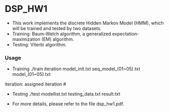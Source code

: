 # DSP_HW1

* This work implements the discrete Hidden Markov Model (HMM), which will be trained and tested by two datasets.
* Training: Baum-Welch algorithm, a generalized expectation-maximization (EM) algorithm.
* Testing: Viterbi algorithm.

### Usage
* Training
./train iteration model_init.txt seq_model_(01~05).txt model_(01~05).txt

iteration: assigned iteration #

* Testing
./test modellist.txt testing_data.txt result.txt

* For more details, please refer to the file dsp_hw1.pdf.
